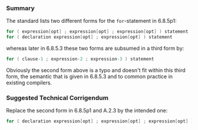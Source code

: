 ### Summary

The standard lists two different forms for the `for`-statement in 6.8.5p1:

```c
for ( expression[opt] ; expression[opt] ; expression[opt] ) statement
for ( declaration expression[opt] ; expression[opt] ) statement
```

whereas later in 6.8.5.3 these two forms are subsumed in a third form by:

```c
for ( clause-1 ; expression-2 ; expression-3 ) statement
```

Obviously the second form above is a typo and doesn't fit within this third
form, the semantic that is given in 6.8.5.3 and to common practice in existing
compilers.

### Suggested Technical Corrigendum

Replace the second form in 6.8.5p1 and A.2.3 by the intended one:

```c
for ( declaration expression[opt] ; expression[opt] ; expression[opt] ) statement
```

